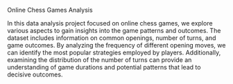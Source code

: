Online Chess Games Analysis

In this data analysis project focused on online chess games, we explore various aspects to gain insights into the game patterns and outcomes. The dataset includes information on common openings, number of turns, and game outcomes. By analyzing the frequency of different opening moves, we can identify the most popular strategies employed by players. Additionally, examining the distribution of the number of turns can provide an understanding of game durations and potential patterns that lead to decisive outcomes.
